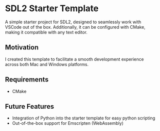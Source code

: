 # SDL2 Starter Template

A simple starter project for SDL2, designed to seamlessly work with VSCode out of the box. Additionally, it can be configured with CMake, making it compatible with any text editor.

## Motivation

I created this template to facilitate a smooth development experience across both Mac and Windows platforms.

## Requirements

- CMake

## Future Features

- Integration of Python into the starter template for easy python scripting
- Out-of-the-box support for Emscripten (WebAssembly)
